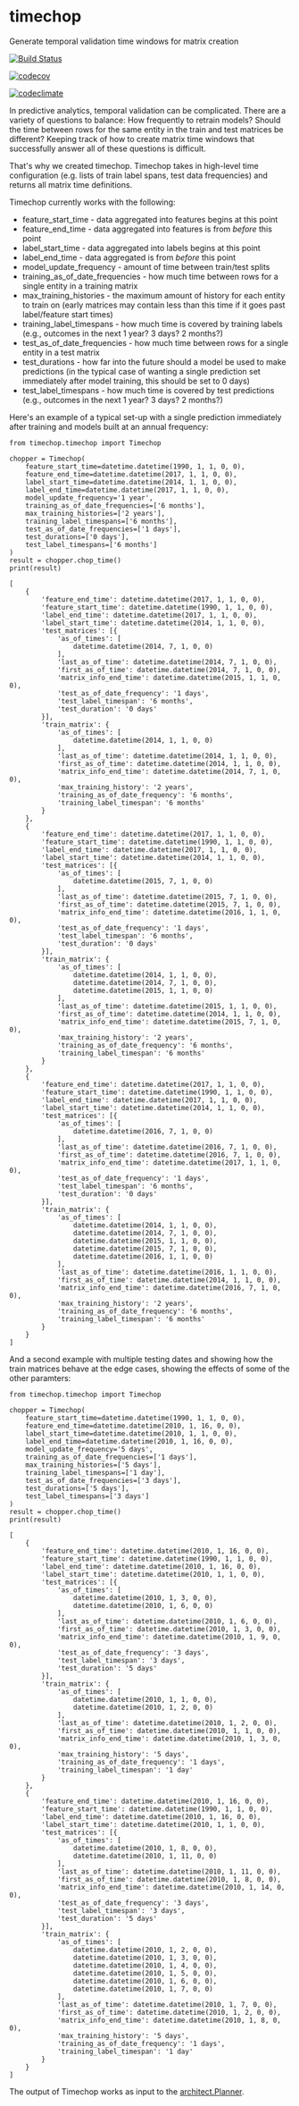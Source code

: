 # timechop
Generate temporal validation time windows for matrix creation


[![Build Status](https://travis-ci.org/dssg/timechop.svg?branch=master)](https://travis-ci.org/dssg/timechop)

[![codecov](https://codecov.io/gh/dssg/timechop/branch/master/graph/badge.svg)](https://codecov.io/gh/dssg/timechop)

[![codeclimate](https://codeclimate.com/github/dssg/timechop.png)](https://codeclimate.com/github/dssg/timechop)

In predictive analytics, temporal validation can be complicated. There are a variety of questions to balance: How frequently to retrain models? Should the time between rows for the same entity in the train and test matrices be different? Keeping track of how to create matrix time windows that successfully answer all of these questions is difficult. 

That's why we created timechop. Timechop takes in high-level time configuration (e.g. lists of train label spans, test data frequencies) and returns all matrix time definitions. 


Timechop currently works with the following:

- feature_start_time - data aggregated into features begins at this point
- feature_end_time - data aggregated into features is from *before* this point
- label_start_time - data aggregated into labels begins at this point
- label_end_time - data aggregated is from *before* this point
- model_update_frequency - amount of time between train/test splits
- training_as_of_date_frequencies - how much time between rows for a single entity in a training matrix
- max_training_histories - the maximum amount of history for each entity to train on (early matrices may contain less than this time if it goes past label/feature start times)
- training_label_timespans - how much time is covered by training labels (e.g., outcomes in the next 1 year? 3 days? 2 months?)
- test_as_of_date_frequencies - how much time between rows for a single entity in a test matrix
- test_durations - how far into the future should a model be used to make predictions (in the typical case of wanting a single prediction set immediately after model training, this should be set to 0 days)
- test_label_timespans - how much time is covered by test predictions (e.g., outcomes in the next 1 year? 3 days? 2 months?)

Here's an example of a typical set-up with a single prediction immediately after training and models built at an annual frequency:
```
from timechop.timechop import Timechop

chopper = Timechop(
    feature_start_time=datetime.datetime(1990, 1, 1, 0, 0), 
    feature_end_time=datetime.datetime(2017, 1, 1, 0, 0),
    label_start_time=datetime.datetime(2014, 1, 1, 0, 0),
    label_end_time=datetime.datetime(2017, 1, 1, 0, 0),
    model_update_frequency='1 year',
    training_as_of_date_frequencies=['6 months'],
    max_training_histories=['2 years'],
    training_label_timespans=['6 months'],
    test_as_of_date_frequencies=['1 days'],
    test_durations=['0 days'],
    test_label_timespans=['6 months']
)
result = chopper.chop_time()
print(result)
```
```
[
    {
        'feature_end_time': datetime.datetime(2017, 1, 1, 0, 0),
        'feature_start_time': datetime.datetime(1990, 1, 1, 0, 0),
        'label_end_time': datetime.datetime(2017, 1, 1, 0, 0),
        'label_start_time': datetime.datetime(2014, 1, 1, 0, 0),
        'test_matrices': [{
            'as_of_times': [
                datetime.datetime(2014, 7, 1, 0, 0)
            ],
            'last_as_of_time': datetime.datetime(2014, 7, 1, 0, 0),
            'first_as_of_time': datetime.datetime(2014, 7, 1, 0, 0),
            'matrix_info_end_time': datetime.datetime(2015, 1, 1, 0, 0),
            'test_as_of_date_frequency': '1 days',
            'test_label_timespan': '6 months',
            'test_duration': '0 days'
        }],
        'train_matrix': {
            'as_of_times': [
                datetime.datetime(2014, 1, 1, 0, 0)
            ],
            'last_as_of_time': datetime.datetime(2014, 1, 1, 0, 0),
            'first_as_of_time': datetime.datetime(2014, 1, 1, 0, 0),
            'matrix_info_end_time': datetime.datetime(2014, 7, 1, 0, 0),
            'max_training_history': '2 years',
            'training_as_of_date_frequency': '6 months',
            'training_label_timespan': '6 months'
        }
    },
    {
        'feature_end_time': datetime.datetime(2017, 1, 1, 0, 0),
        'feature_start_time': datetime.datetime(1990, 1, 1, 0, 0),
        'label_end_time': datetime.datetime(2017, 1, 1, 0, 0),
        'label_start_time': datetime.datetime(2014, 1, 1, 0, 0),
        'test_matrices': [{
            'as_of_times': [
                datetime.datetime(2015, 7, 1, 0, 0)
            ],
            'last_as_of_time': datetime.datetime(2015, 7, 1, 0, 0),
            'first_as_of_time': datetime.datetime(2015, 7, 1, 0, 0),
            'matrix_info_end_time': datetime.datetime(2016, 1, 1, 0, 0),
            'test_as_of_date_frequency': '1 days',
            'test_label_timespan': '6 months',
            'test_duration': '0 days'
        }],
        'train_matrix': {
            'as_of_times': [
                datetime.datetime(2014, 1, 1, 0, 0),
                datetime.datetime(2014, 7, 1, 0, 0),
                datetime.datetime(2015, 1, 1, 0, 0)
            ],
            'last_as_of_time': datetime.datetime(2015, 1, 1, 0, 0),
            'first_as_of_time': datetime.datetime(2014, 1, 1, 0, 0),
            'matrix_info_end_time': datetime.datetime(2015, 7, 1, 0, 0),
            'max_training_history': '2 years',
            'training_as_of_date_frequency': '6 months',
            'training_label_timespan': '6 months'
        }
    },
    {
        'feature_end_time': datetime.datetime(2017, 1, 1, 0, 0),
        'feature_start_time': datetime.datetime(1990, 1, 1, 0, 0),
        'label_end_time': datetime.datetime(2017, 1, 1, 0, 0),
        'label_start_time': datetime.datetime(2014, 1, 1, 0, 0),
        'test_matrices': [{
            'as_of_times': [
                datetime.datetime(2016, 7, 1, 0, 0)
            ],
            'last_as_of_time': datetime.datetime(2016, 7, 1, 0, 0),
            'first_as_of_time': datetime.datetime(2016, 7, 1, 0, 0),
            'matrix_info_end_time': datetime.datetime(2017, 1, 1, 0, 0),
            'test_as_of_date_frequency': '1 days',
            'test_label_timespan': '6 months',
            'test_duration': '0 days'
        }],
        'train_matrix': {
            'as_of_times': [
                datetime.datetime(2014, 1, 1, 0, 0),
                datetime.datetime(2014, 7, 1, 0, 0),
                datetime.datetime(2015, 1, 1, 0, 0),
                datetime.datetime(2015, 7, 1, 0, 0),
                datetime.datetime(2016, 1, 1, 0, 0)
            ],
            'last_as_of_time': datetime.datetime(2016, 1, 1, 0, 0),
            'first_as_of_time': datetime.datetime(2014, 1, 1, 0, 0),
            'matrix_info_end_time': datetime.datetime(2016, 7, 1, 0, 0),
            'max_training_history': '2 years',
            'training_as_of_date_frequency': '6 months',
            'training_label_timespan': '6 months'
        }
    }
]
```


And a second example with multiple testing dates and showing how the train matrices behave at the edge cases, showing the effects of some of the other paramters:

```
from timechop.timechop import Timechop

chopper = Timechop(
	feature_start_time=datetime.datetime(1990, 1, 1, 0, 0), 
    feature_end_time=datetime.datetime(2010, 1, 16, 0, 0),
    label_start_time=datetime.datetime(2010, 1, 1, 0, 0),
    label_end_time=datetime.datetime(2010, 1, 16, 0, 0),
    model_update_frequency='5 days',
    training_as_of_date_frequencies=['1 days'],
    max_training_histories=['5 days'],
    training_label_timespans=['1 day'],
    test_as_of_date_frequencies=['3 days'],
    test_durations=['5 days'],
    test_label_timespans=['3 days']
)
result = chopper.chop_time()
print(result)
```

```
[
    {
        'feature_end_time': datetime.datetime(2010, 1, 16, 0, 0),
        'feature_start_time': datetime.datetime(1990, 1, 1, 0, 0),
        'label_end_time': datetime.datetime(2010, 1, 16, 0, 0),
        'label_start_time': datetime.datetime(2010, 1, 1, 0, 0),
        'test_matrices': [{
            'as_of_times': [
                datetime.datetime(2010, 1, 3, 0, 0),
                datetime.datetime(2010, 1, 6, 0, 0)
            ],
            'last_as_of_time': datetime.datetime(2010, 1, 6, 0, 0),
            'first_as_of_time': datetime.datetime(2010, 1, 3, 0, 0),
            'matrix_info_end_time': datetime.datetime(2010, 1, 9, 0, 0),
            'test_as_of_date_frequency': '3 days',
            'test_label_timespan': '3 days',
            'test_duration': '5 days'
        }],
        'train_matrix': {
            'as_of_times': [
                datetime.datetime(2010, 1, 1, 0, 0),
                datetime.datetime(2010, 1, 2, 0, 0)
            ],
            'last_as_of_time': datetime.datetime(2010, 1, 2, 0, 0),
            'first_as_of_time': datetime.datetime(2010, 1, 1, 0, 0),
            'matrix_info_end_time': datetime.datetime(2010, 1, 3, 0, 0),
            'max_training_history': '5 days',
            'training_as_of_date_frequency': '1 days',
            'training_label_timespan': '1 day'
        }
    },
    {
        'feature_end_time': datetime.datetime(2010, 1, 16, 0, 0),
        'feature_start_time': datetime.datetime(1990, 1, 1, 0, 0),
        'label_end_time': datetime.datetime(2010, 1, 16, 0, 0),
        'label_start_time': datetime.datetime(2010, 1, 1, 0, 0),
        'test_matrices': [{
            'as_of_times': [
                datetime.datetime(2010, 1, 8, 0, 0),
                datetime.datetime(2010, 1, 11, 0, 0)
            ],
            'last_as_of_time': datetime.datetime(2010, 1, 11, 0, 0),
            'first_as_of_time': datetime.datetime(2010, 1, 8, 0, 0),
            'matrix_info_end_time': datetime.datetime(2010, 1, 14, 0, 0),
            'test_as_of_date_frequency': '3 days',
            'test_label_timespan': '3 days',
            'test_duration': '5 days'
        }],
        'train_matrix': {
            'as_of_times': [
                datetime.datetime(2010, 1, 2, 0, 0),
                datetime.datetime(2010, 1, 3, 0, 0),
                datetime.datetime(2010, 1, 4, 0, 0),
                datetime.datetime(2010, 1, 5, 0, 0),
                datetime.datetime(2010, 1, 6, 0, 0),
                datetime.datetime(2010, 1, 7, 0, 0)
            ],
            'last_as_of_time': datetime.datetime(2010, 1, 7, 0, 0),
            'first_as_of_time': datetime.datetime(2010, 1, 2, 0, 0),
            'matrix_info_end_time': datetime.datetime(2010, 1, 8, 0, 0),
            'max_training_history': '5 days',
            'training_as_of_date_frequency': '1 days',
            'training_label_timespan': '1 day'
        }
    }
]
```

The output of Timechop works as input to the [architect.Planner](https://github.com/dssg/architect/blob/master/architect/planner.py).
